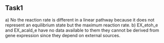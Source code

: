 ## Task1
a) No the reaction rate is different in a linear pathway because it does not represent an equilibrium state but the maximum reaction rate.
b) EX_etoh_e and EX_acald_e have no data available to them they cannot be derived from gene expression since they depend on external sources.
